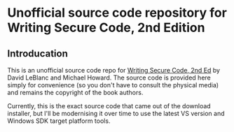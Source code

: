 # Unofficial source code repository for Writing Secure Code, 2nd Edition

## Introducation

This is an unofficial source code repo for [Writing Secure Code, 2nd Ed](https://www.microsoftpressstore.com/store/writing-secure-code-9780735617223) by David LeBlanc and Michael Howard. The source code is provided here simply for convenience (so you don't have to consult the physical media) and remains the copyright of the book authors.

Currently, this is the exact source code that came out of the download installer, but I'll be modernising it over time to use the latest VS version and Windows SDK target platform tools.
